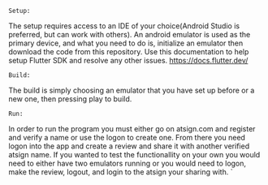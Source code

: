 
    Setup:

The setup requires access to an IDE of your choice(Android Studio is preferred, but can work with others). An android emulator is used as the primary device,
and what you need to do is, initialize an emulator then download the code from this repository. Use this documentation to help setup Flutter SDK and resolve 
any other issues. https://docs.flutter.dev/

    Build:

The build is simply choosing an emulator that you have set up before or a new one, then pressing play to build.

    Run:

In order to run the program you must either go on atsign.com and register and verify a name or use the logon to create one. From there you need logon into the
app and create a review and share it with another verified atsign name. If you wanted to test the functionallity on your own you would need to either have two 
emulators running or you would need to logon, make the review, logout, and login to the atsign your sharing with. `
